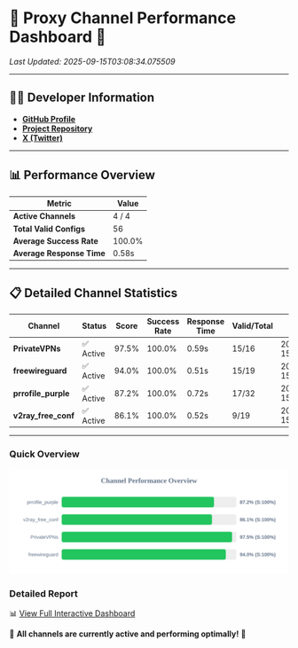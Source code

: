 # 🌟 Proxy Channel Performance Dashboard 🌟

_Last Updated: 2025-09-15T03:08:34.075509_

---

## 👩‍💻 Developer Information

- **[GitHub Profile](https://github.com/4n0nymou3)**  
- **[Project Repository](https://github.com/4n0nymou3/multi-proxy-config-fetcher)**  
- **[X (Twitter)](https://x.com/4n0nymou3)**  

---

## 📊 Performance Overview

| Metric                | Value       |
|-----------------------|-------------|
| **Active Channels**   | 4 / 4       |
| **Total Valid Configs** | 56          |
| **Average Success Rate** | 100.0%      |
| **Average Response Time** | 0.58s       |

---

## 📋 Detailed Channel Statistics

| Channel          | Status     | Score  | Success Rate | Response Time | Valid/Total | Last Success               |
|------------------|------------|--------|--------------|---------------|-------------|----------------------------|
| **PrivateVPNs**  | ✅ Active  | 97.5%  | 100.0% | 0.59s         | 15/16       | 2025-09-15T03:08:33.540548 |
| **freewireguard**  | ✅ Active  | 94.0%  | 100.0% | 0.51s         | 15/19       | 2025-09-15T03:08:34.073901 |
| **prrofile_purple**  | ✅ Active  | 87.2%  | 100.0% | 0.72s         | 17/32       | 2025-09-15T03:08:32.323813 |
| **v2ray_free_conf**  | ✅ Active  | 86.1%  | 100.0% | 0.52s         | 9/19       | 2025-09-15T03:08:32.908648 |

---

### Quick Overview
<div align="center">
  <a href="https://raw.githubusercontent.com/nullluser/NullRepo/refs/heads/main/assets/channel_stats_chart.svg">
    <img src="https://raw.githubusercontent.com/nullluser/NullRepo/refs/heads/main/assets/channel_stats_chart.svg" alt="Source Performance Statistics" width="800">
  </a>
</div>

### Detailed Report
📊 [View Full Interactive Dashboard](https://htmlpreview.github.io/?https://github.com/nullluser/NullRepo/blob/main/assets/performance_report.html)

🎉 **All channels are currently active and performing optimally!** 🎉
